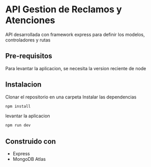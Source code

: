 # API Gestion de Reclamos y Atenciones

API desarrollada con framework express para definir los modelos, controladores y rutas

## Pre-requisitos

Para levantar la aplicacion, se necesita la version reciente de node

## Instalacion

Clonar el repositorio en una carpeta
Instalar las dependencias
```bash
npm install
```
levantar la aplicacion
```bash
npm run dev
```
 
## Construido con

- Express
- MongoDB Atlas

